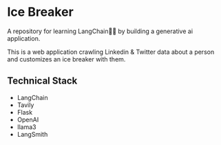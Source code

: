 # Ice Breaker

A repository for learning LangChain🦜🔗  by building a generative ai application.

This is a web application crawling Linkedin & Twitter data about a person and customizes an ice breaker with them.

## Technical Stack
- LangChain
- Tavily
- Flask
- OpenAI
- llama3
- LangSmith